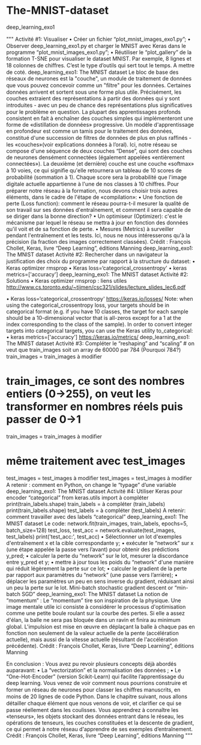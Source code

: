 # The-MNIST-dataset
deep_learning_exo1

"""
Activité #1: Visualiser • Créer un ﬁchier “plot_mnist_images_exo1.py”;
• Observer deep_learning_exo1.py et charger le MNIST avec Keras dans le programme “plot_mnist_images_exo1.py”;
• Réutiliser le “plot_gallery” de la formation T-SNE pour visualiser le dataset MNIST. Par exemple, 8 lignes et 18 colonnes de chiﬀres.
C’est le type d’outils qui sert tout le temps. A mettre de coté.
deep_learning_exo1:  The MNIST dataset
Le bloc de base des réseaux de neurones est la "couche", un module de traitement de données que vous pouvez concevoir comme un "ﬁltre" pour les données. Certaines données arrivent et sortent sous une forme plus utile. Précisément, les couches extraient des représentations à partir des données qui y sont introduites - avec un peu de chance des représentations plus signiﬁcatives pour le problème en question. 
La plupart des apprentissages profonds consistent en fait à enchaîner des couches simples qui implémenteront une forme de «distillation de données» progressive. Un modèle d'apprentissage en profondeur est comme un tamis pour le traitement des données, constitué d'une succession de ﬁltres de données de plus en plus raﬃnés - les «couches»(voir explications données à l’oral).
Ici, notre réseau se compose d'une séquence de deux couches “Dense”, qui sont des couches de neurones densément connectées (également appelées «entièrement connectées»). La deuxième (et dernière) couche est une couche «softmax» à 10 voies, ce qui signiﬁe qu'elle retournera un tableau de 10 scores de probabilité (sommation à 1). Chaque score sera la probabilité que l'image digitale actuelle appartienne à l'une de nos classes à 10 chiﬀres.
Pour préparer notre réseau à la formation, nous devons choisir trois autres éléments, dans le cadre de l'étape de «compilation»:
• Une fonction de perte (Loss function): comment le réseau pourra-t-il mesurer la qualité de son travail sur ses données d'entraînement, et comment il sera capable de se diriger dans la bonne direction?
• Un optimiseur (Optimizer): c'est le mécanisme par lequel le réseau se mettra à jour en fonction des données qu'il voit et de sa fonction de perte.
• Mesures (Metrics) à surveiller pendant l'entraînement et les tests. Ici, nous ne nous intéresserons qu'à la précision (la fraction des images correctement classées).
Crédit : François Chollet, Keras, livre “Deep Learning”, éditions Manning
deep_learning_exo1:  The MNIST dataset
Activité #2: Rechercher dans un navigateur la justiﬁcation des choix du programme par rapport à la structure du dataset: • Keras optimizer rmsprop
• Keras loss=‘categorical_crossentropy'
• keras metrics=['accuracy']
deep_learning_exo1:  The MNIST dataset Activité #2: Solutions • Keras optimizer rmsprop : liens utiles 
http://www.cs.toronto.edu/~tijmen/csc321/slides/lecture_slides_lec6.pdf

• Keras loss=‘categorical_crossentropy'
https://keras.io/losses/
Note: when using the categorical_crossentropy loss, your targets should be in categorical format (e.g. if you have 10 classes, the target for each sample should be a 10-dimensional vector that is all-zeros except for a 1 at the index corresponding to the class of the sample). In order to convert integer targets into categorical targets, you can use the Keras utility to_categorical:
• keras metrics=['accuracy']
https://keras.io/metrics/
deep_learning_exo1:  The MNIST dataset Activité #3: Compléter le “reshaping” and “scaling” # on veut que train_images soit un array de 60000 par 784 (Pourquoi 784?)
train_images = train_images     à modiﬁer
# train_images, ce sont des nombres entiers (0->255), on veut les transformer en nombres réels puis passer de 0->1
train_images = train_images     à modiﬁer
# même traitement avec test_images
test_images = test_images     à modiﬁer
test_images = test_images      à modiﬁer A retenir : comment en Python, on change le “typage” d’une variable
deep_learning_exo1:  The MNIST dataset Activité #4: Utiliser Keras pour encoder “categorical” from keras.utils import à compléter
print(train_labels.shape)
train_labels =  à compléter   (train_labels)
print(train_labels.shape)
test_labels =   à compléter  (test_labels)
A retenir: comment travailler avec des labels “categorical”
deep_learning_exo1:  The MNIST dataset
Le code: network.ﬁt(train_images, train_labels, epochs=5, batch_size=128) test_loss, test_acc = network.evaluate(test_images, test_labels) print('test_acc:', test_acc) • Sélectionner un lot d'exemples d'entraînement x et la cible correspondante y;
• exécuter le “network” sur x (une étape appelée la passe vers l’avant) pour obtenir des prédictions y_pred;
• calculer la perte du “network” sur le lot, mesurer la discordance entre y_pred et y;
• mettre à jour tous les poids du “network” d'une manière qui réduit légèrement la perte sur ce lot;
• calculer le gradient de la perte par rapport aux paramètres du “network” (une passe vers l’arrière);
• déplacer les paramètres un peu en sens inverse du gradient, réduisant ainsi un peu la perte sur le lot.
Mini-batch stochastic gradient descent or “min-batch SGD”
deep_learning_exo1:  The MNIST dataset La notion de “momentum” : Le “momentum” tire son inspiration de la physique. 
Une image mentale utile ici consiste à considérer le processus d'optimisation comme une petite boule roulant sur la courbe des pertes. Si elle a assez d'élan, la balle ne sera pas bloquée dans un ravin et ﬁnira au minimum global. L'impulsion est mise en œuvre en déplaçant la balle à chaque pas en fonction non seulement de la valeur actuelle de la pente (accélération actuelle), mais aussi de la vitesse actuelle (résultant de l'accélération précédente).
Crédit : François Chollet, Keras, livre “Deep Learning”, éditions Manning

En conclusion : Vous avez pu revoir plusieurs concepts déjà abordés auparavant:
• La “vectorization” et la normalisation des données ;
• Le “One-Hot-Encoder” (version Scikit-Learn) qui facilite l’apprentissage du deep learning.
Vous venez de voir comment nous pourrions construire et former un réseau de neurones pour classer les chiﬀres manuscrits, en moins de 20 lignes de code Python. 
Dans le chapitre suivant, nous allons détailler chaque élément que nous venons de voir, et clariﬁer ce qui se passe réellement dans les coulisses. Vous apprendrez à connaître les «tenseurs», les objets stockant des données entrant dans le réseau, les opérations de tenseurs, les couches constituées et la descente de gradient, ce qui permet à notre réseau d'apprendre de ses exemples d’entraînement.
Crédit : François Chollet, Keras, livre “Deep Learning”, éditions Manning
"""